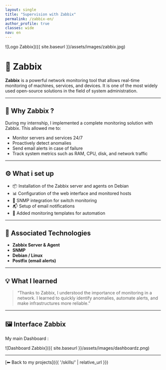 ```yaml
---
layout: single
title: "Supervision with Zabbix"
permalink: /zabbix-en/
author_profile: true
classes: wide
nav: en
---
```

![Logo Zabbix]({{ site.baseurl }}/assets/images/zabbix.jpg)

# 📡 Zabbix

**Zabbix** is a powerful network monitoring tool that allows real-time monitoring of machines, services, and devices.
It is one of the most widely used open-source solutions in the field of system administration.

---

## 🧠 Why Zabbix ?

During my internship, I implemented a complete monitoring solution with Zabbix.
This allowed me to:

- Monitor servers and services 24/7
- Proactively detect anomalies
- Send email alerts in case of failure
- Track system metrics such as RAM, CPU, disk, and network traffic

---

## ⚙️ What i set up

- 📦 Installation of the Zabbix server and agents on Debian
- 📊 Configuration of the web interface and monitored hosts
- 📡 SNMP integration for switch monitoring
- 📬 Setup of email notifications
- 📁 Added monitoring templates for automation

---

## 🧩 Associated Technologies

- **Zabbix Server & Agent**
- **SNMP**
- **Debian / Linux**
- **Postfix (email alerts)**

---

## 💡 What I learned

> “Thanks to Zabbix, I understood the importance of monitoring in a network. I learned to quickly identify anomalies, automate alerts, and make infrastructures more reliable.”

---

## 🖼️ Interface Zabbix

My main Dashboard :

![Dashboard Zabbix]({{ site.baseurl }}/assets/images/dashboardz.png)

---

[⬅ Back to my projects]({{ '/skills/' | relative_url }})
